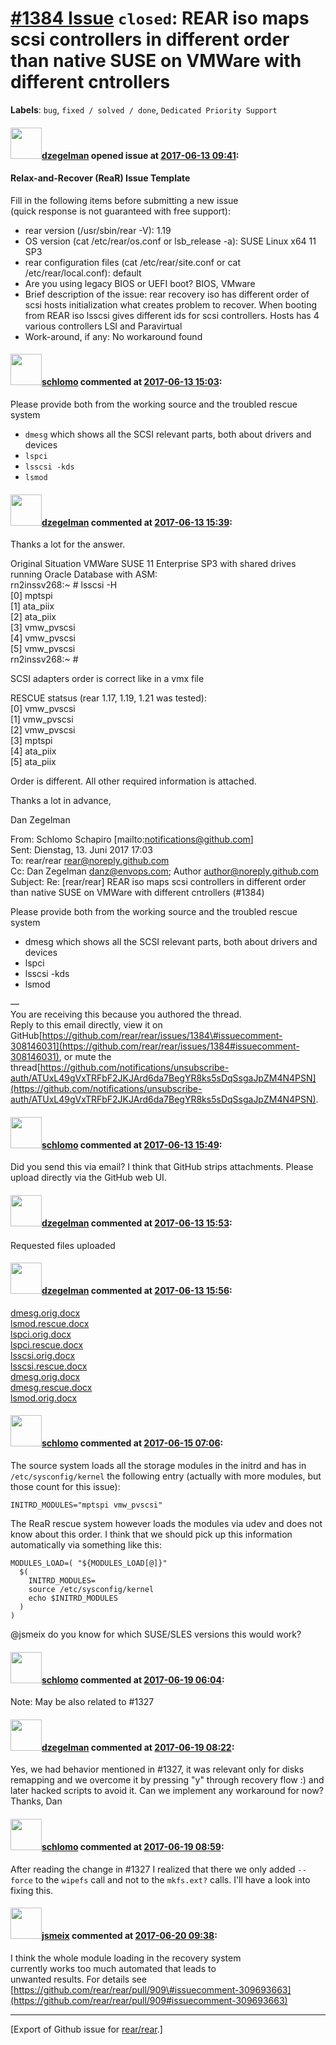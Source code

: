 [\#1384 Issue](https://github.com/rear/rear/issues/1384) `closed`: REAR iso maps scsi controllers in different order than native SUSE on VMWare with different cntrollers
=========================================================================================================================================================================

**Labels**: `bug`, `fixed / solved / done`, `Dedicated Priority Support`

#### <img src="https://avatars.githubusercontent.com/u/20263215?v=4" width="50">[dzegelman](https://github.com/dzegelman) opened issue at [2017-06-13 09:41](https://github.com/rear/rear/issues/1384):

#### Relax-and-Recover (ReaR) Issue Template

Fill in the following items before submitting a new issue  
(quick response is not guaranteed with free support):

-   rear version (/usr/sbin/rear -V): 1.19
-   OS version (cat /etc/rear/os.conf or lsb\_release -a): SUSE Linux
    x64 11 SP3
-   rear configuration files (cat /etc/rear/site.conf or cat
    /etc/rear/local.conf): default
-   Are you using legacy BIOS or UEFI boot? BIOS, VMware
-   Brief description of the issue: rear recovery iso has different
    order of scsi hosts initialization what creates problem to recover.
    When booting from REAR iso lsscsi gives different ids for scsi
    controllers. Hosts has 4 various controllers LSI and Paravirtual
-   Work-around, if any: No workaround found

#### <img src="https://avatars.githubusercontent.com/u/101384?v=4" width="50">[schlomo](https://github.com/schlomo) commented at [2017-06-13 15:03](https://github.com/rear/rear/issues/1384#issuecomment-308146031):

Please provide both from the working source and the troubled rescue
system

-   `dmesg` which shows all the SCSI relevant parts, both about drivers
    and devices
-   `lspci`
-   `lsscsi -kds`
-   `lsmod`

#### <img src="https://avatars.githubusercontent.com/u/20263215?v=4" width="50">[dzegelman](https://github.com/dzegelman) commented at [2017-06-13 15:39](https://github.com/rear/rear/issues/1384#issuecomment-308158535):

Thanks a lot for the answer.

Original Situation VMWare SUSE 11 Enterprise SP3 with shared drives
running Oracle Database with ASM:  
rn2inssv268:~ \# lsscsi -H  
\[0\] mptspi  
\[1\] ata\_piix  
\[2\] ata\_piix  
\[3\] vmw\_pvscsi  
\[4\] vmw\_pvscsi  
\[5\] vmw\_pvscsi  
rn2inssv268:~ \#

SCSI adapters order is correct like in a vmx file

RESCUE statsus (rear 1.17, 1.19, 1.21 was tested):  
\[0\] vmw\_pvscsi  
\[1\] vmw\_pvscsi  
\[2\] vmw\_pvscsi  
\[3\] mptspi  
\[4\] ata\_piix  
\[5\] ata\_piix

Order is different. All other required information is attached.

Thanks a lot in advance,

Dan Zegelman

From: Schlomo Schapiro \[mailto:<notifications@github.com>\]  
Sent: Dienstag, 13. Juni 2017 17:03  
To: rear/rear <rear@noreply.github.com>  
Cc: Dan Zegelman <danz@envops.com>; Author <author@noreply.github.com>  
Subject: Re: \[rear/rear\] REAR iso maps scsi controllers in different
order than native SUSE on VMWare with different cntrollers (\#1384)

Please provide both from the working source and the troubled rescue
system

-   dmesg which shows all the SCSI relevant parts, both about drivers
    and devices
-   lspci
-   lsscsi -kds
-   lsmod

—  
You are receiving this because you authored the thread.  
Reply to this email directly, view it on
GitHub[https://github.com/rear/rear/issues/1384\#issuecomment-308146031](https://github.com/rear/rear/issues/1384#issuecomment-308146031),
or mute the
thread[https://github.com/notifications/unsubscribe-auth/ATUxL49gVxTRFbF2JKJArd6da7BegYR8ks5sDqSsgaJpZM4N4PSN](https://github.com/notifications/unsubscribe-auth/ATUxL49gVxTRFbF2JKJArd6da7BegYR8ks5sDqSsgaJpZM4N4PSN).

#### <img src="https://avatars.githubusercontent.com/u/101384?v=4" width="50">[schlomo](https://github.com/schlomo) commented at [2017-06-13 15:49](https://github.com/rear/rear/issues/1384#issuecomment-308161538):

Did you send this via email? I think that GitHub strips attachments.
Please upload directly via the GitHub web UI.

#### <img src="https://avatars.githubusercontent.com/u/20263215?v=4" width="50">[dzegelman](https://github.com/dzegelman) commented at [2017-06-13 15:53](https://github.com/rear/rear/issues/1384#issuecomment-308162949):

Requested files uploaded

#### <img src="https://avatars.githubusercontent.com/u/20263215?v=4" width="50">[dzegelman](https://github.com/dzegelman) commented at [2017-06-13 15:56](https://github.com/rear/rear/issues/1384#issuecomment-308163760):

[dmesg.orig.docx](https://github.com/rear/rear/files/1072014/dmesg.orig.docx)  
[lsmod.rescue.docx](https://github.com/rear/rear/files/1072019/lsmod.rescue.docx)  
[lspci.orig.docx](https://github.com/rear/rear/files/1072022/lspci.orig.docx)  
[lspci.rescue.docx](https://github.com/rear/rear/files/1072021/lspci.rescue.docx)  
[lsscsi.orig.docx](https://github.com/rear/rear/files/1072018/lsscsi.orig.docx)  
[lsscsi.rescue.docx](https://github.com/rear/rear/files/1072020/lsscsi.rescue.docx)  
[dmesg.orig.docx](https://github.com/rear/rear/files/1072023/dmesg.orig.docx)  
[dmesg.rescue.docx](https://github.com/rear/rear/files/1072025/dmesg.rescue.docx)  
[lsmod.orig.docx](https://github.com/rear/rear/files/1072024/lsmod.orig.docx)

#### <img src="https://avatars.githubusercontent.com/u/101384?v=4" width="50">[schlomo](https://github.com/schlomo) commented at [2017-06-15 07:06](https://github.com/rear/rear/issues/1384#issuecomment-308647758):

The source system loads all the storage modules in the initrd and has in
`/etc/sysconfig/kernel` the following entry (actually with more modules,
but those count for this issue):

    INITRD_MODULES="mptspi vmw_pvscsi"

The ReaR rescue system however loads the modules via udev and does not
know about this order. I think that we should pick up this information
automatically via something like this:

    MODULES_LOAD=( "${MODULES_LOAD[@]}"
      $(
        INITRD_MODULES=
        source /etc/sysconfig/kernel
        echo $INITRD_MODULES
      )
    )

@jsmeix do you know for which SUSE/SLES versions this would work?

#### <img src="https://avatars.githubusercontent.com/u/101384?v=4" width="50">[schlomo](https://github.com/schlomo) commented at [2017-06-19 06:04](https://github.com/rear/rear/issues/1384#issuecomment-309346539):

Note: May be also related to \#1327

#### <img src="https://avatars.githubusercontent.com/u/20263215?v=4" width="50">[dzegelman](https://github.com/dzegelman) commented at [2017-06-19 08:22](https://github.com/rear/rear/issues/1384#issuecomment-309371833):

Yes, we had behavior mentioned in \#1327, it was relevant only for disks
remapping and we overcome it by pressing "y" through recovery flow :)
and later hacked scripts to avoid it. Can we implement any workaround
for now? Thanks, Dan

#### <img src="https://avatars.githubusercontent.com/u/101384?v=4" width="50">[schlomo](https://github.com/schlomo) commented at [2017-06-19 08:59](https://github.com/rear/rear/issues/1384#issuecomment-309380502):

After reading the change in \#1327 I realized that there we only added
`--force` to the `wipefs` call and not to the `mkfs.ext?` calls. I'll
have a look into fixing this.

#### <img src="https://avatars.githubusercontent.com/u/1788608?u=925fc54e2ce01551392622446ece427f51e2f0ce&v=4" width="50">[jsmeix](https://github.com/jsmeix) commented at [2017-06-20 09:38](https://github.com/rear/rear/issues/1384#issuecomment-309700508):

I think the whole module loading in the recovery system  
currently works too much automated that leads to  
unwanted results. For details see  
[https://github.com/rear/rear/pull/909\#issuecomment-309693663](https://github.com/rear/rear/pull/909#issuecomment-309693663)

------------------------------------------------------------------------

\[Export of Github issue for
[rear/rear](https://github.com/rear/rear).\]
